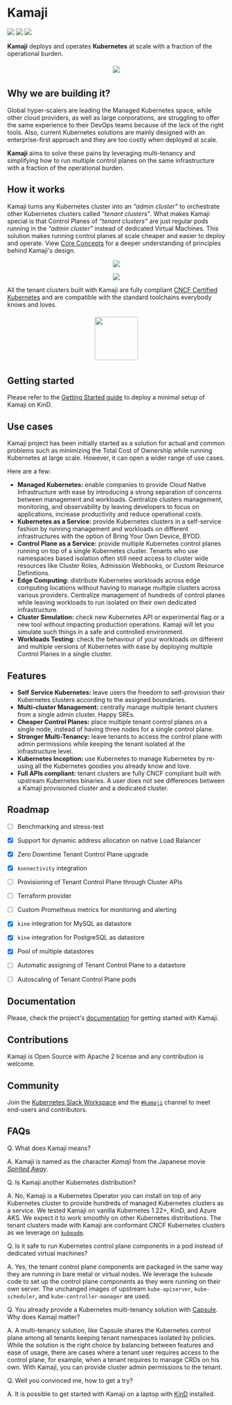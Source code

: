 # Kamaji

<p align="left">
  <img src="https://img.shields.io/github/license/clastix/kamaji"/>
  <img src="https://img.shields.io/github/go-mod/go-version/clastix/kamaji"/>
  <a href="https://github.com/clastix/kamaji/releases">
    <img src="https://img.shields.io/github/v/release/clastix/kamaji"/>
  </a>
</p>

**Kamaji** deploys and operates **Kubernetes** at scale with a fraction of the operational burden.

<p align="center" style="padding: 6px 6px">
  <img src="assets/kamaji-logo.png" />
</p>

## Why we are building it?
Global hyper-scalers are leading the Managed Kubernetes space, while other cloud providers, as well as large corporations, are struggling to offer the same experience to their DevOps teams because of the lack of the right tools. Also, current Kubernetes solutions are mainly designed with an enterprise-first approach and they are too costly when deployed at scale.

**Kamaji** aims to solve these pains by leveraging multi-tenancy and simplifying how to run multiple control planes on the same infrastructure with a fraction of the operational burden.

## How it works
Kamaji turns any Kubernetes cluster into an _“admin cluster”_ to orchestrate other Kubernetes clusters called _“tenant clusters”_. What makes Kamaji special is that Control Planes of _“tenant clusters”_ are just regular pods running in the _“admin cluster”_ instead of dedicated Virtual Machines. This solution makes running control planes at scale cheaper and easier to deploy and operate. View [Core Concepts](./docs/concepts.md) for a deeper understanding of principles behind Kamaji's design.

<p align="center">
  <img src="assets/kamaji-light.png#gh-light-mode-only" />
</p>

<p align="center">
  <img src="assets/kamaji-dark.png#gh-dark-mode-only" />
</p>

All the tenant clusters built with Kamaji are fully compliant [CNCF Certified Kubernetes](https://www.cncf.io/certification/software-conformance/) and are compatible with the standard toolchains everybody knows and loves.

<p align="center" style="padding: 6px 6px">
  <img src="https://raw.githubusercontent.com/cncf/artwork/master/projects/kubernetes/certified-kubernetes/versionless/color/certified-kubernetes-color.png" width="100" />
</p>

## Getting started

Please refer to the [Getting Started guide](./docs/getting-started-with-kamaji.md) to deploy a minimal setup of Kamaji on KinD.

## Use cases
Kamaji project has been initially started as a solution for actual and common problems such as minimizing the Total Cost of Ownership while running Kubernetes at large scale. However, it can open a wider range of use cases.

Here are a few:

- **Managed Kubernetes:** enable companies to provide Cloud Native Infrastructure with ease by introducing a strong separation of concerns between management and workloads. Centralize clusters management, monitoring, and observability by leaving developers to focus on applications, increase productivity and reduce operational costs.
- **Kubernetes as a Service:** provide Kubernetes clusters in a self-service fashion by running management and workloads on different infrastructures with the option of Bring Your Own Device, BYOD.
- **Control Plane as a Service:** provide multiple Kubernetes control planes running on top of a single Kubernetes cluster. Tenants who use namespaces based isolation often still need access to cluster wide resources like Cluster Roles, Admission Webhooks, or Custom Resource Definitions.
- **Edge Computing:** distribute Kubernetes workloads across edge computing locations without having to manage multiple clusters across various providers. Centralize management of hundreds of control planes while leaving workloads to run isolated on their own dedicated infrastructure.
- **Cluster Simulation:** check new Kubernetes API or experimental flag or a new tool without impacting production operations. Kamaji will let you simulate such things in a safe and controlled environment.
- **Workloads Testing:** check the behaviour of your workloads on different and multiple versions of Kubernetes with ease by deploying multiple Control Planes in a single cluster.

## Features

- **Self Service Kubernetes:** leave users the freedom to self-provision their Kubernetes clusters according to the assigned boundaries.
- **Multi-cluster Management:** centrally manage multiple tenant clusters from a single admin cluster. Happy SREs. 
- **Cheaper Control Planes:** place multiple tenant control planes on a single node, instead of having three nodes for a single control plane.
- **Stronger Multi-Tenancy:** leave tenants to access the control plane with admin permissions while keeping the tenant isolated at the infrastructure level.
- **Kubernetes Inception:** use Kubernetes to manage Kubernetes by re-using all the Kubernetes goodies you already know and love.
- **Full APIs compliant:** tenant clusters are fully CNCF compliant built with upstream Kubernetes binaries. A user does not see differences between a Kamaji provisioned cluster and a dedicated cluster.

## Roadmap

- [ ] Benchmarking and stress-test
- [x] Support for dynamic address allocation on native Load Balancer
- [x] Zero Downtime Tenant Control Plane upgrade
- [x] `konnectivity` integration
- [ ] Provisioning of Tenant Control Plane through Cluster APIs
- [ ] Terraform provider
- [ ] Custom Prometheus metrics for monitoring and alerting
- [x] `kine` integration for MySQL as datastore
- [x] `kine` integration for PostgreSQL as datastore
- [x] Pool of multiple datastores
- [ ] Automatic assigning of Tenant Control Plane to a datastore
- [ ] Autoscaling of Tenant Control Plane pods


## Documentation
Please, check the project's [documentation](./docs/) for getting started with Kamaji.

## Contributions
Kamaji is Open Source with Apache 2 license and any contribution is welcome.

## Community
Join the [Kubernetes Slack Workspace](https://slack.k8s.io/) and the [`#kamaji`](https://kubernetes.slack.com/archives/C03GLTTMWNN) channel to meet end-users and contributors.

## FAQs
Q. What does Kamaji means?

A. Kamaji is named as the character _Kamaji_ from the Japanese movie [_Spirited Away_](https://en.wikipedia.org/wiki/Spirited_Away).

Q. Is Kamaji another Kubernetes distribution?

A. No, Kamaji is a Kubernetes Operator you can install on top of any Kubernetes cluster to provide hundreds of managed Kubernetes clusters as a service. We tested Kamaji on vanilla Kubernetes 1.22+, KinD, and Azure AKS. We expect it to work smoothly on other Kubernetes distributions. The tenant clusters made with Kamaji are conformant CNCF Kubernetes clusters as we leverage on [`kubeadm`](https://kubernetes.io/docs/setup/production-environment/tools/kubeadm/).

Q. Is it safe to run Kubernetes control plane components in a pod instead of dedicated virtual machines?

A. Yes, the tenant control plane components are packaged in the same way they are running in bare metal or virtual nodes. We leverage the `kubeadm` code to set up the control plane components as they were running on their own server. The unchanged images of upstream `kube-apiserver`, `kube-scheduler`, and `kube-controller-manager` are used.

Q. You already provide a Kubernetes multi-tenancy solution with [Capsule](https://capsule.clastix.io). Why does Kamaji matter?

A. A multi-tenancy solution, like Capsule shares the Kubernetes control plane among all tenants keeping tenant namespaces isolated by policies. While the solution is the right choice by balancing between features and ease of usage, there are cases where a tenant user requires access to the control plane, for example, when a tenant requires to manage CRDs on his own. With Kamaji, you can provide cluster admin permissions to the tenant.

Q. Well you convinced me, how to get a try?

A. It is possible to get started with Kamaji on a laptop with [KinD](./docs/getting-started-with-kamaji.md) installed.
